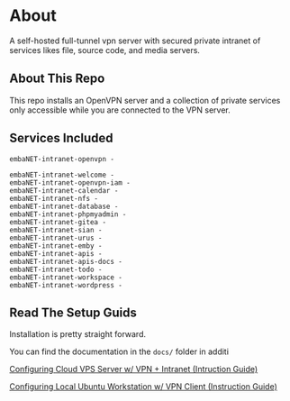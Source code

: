 # About

A self-hosted full-tunnel vpn server with secured private intranet of services likes file, source code, and media servers.

## About This Repo

This repo installs an OpenVPN server and a collection of private services only accessible while you are connected to the VPN server.

## Services Included

    embaNET-intranet-openvpn -
    
    embaNET-intranet-welcome -
    embaNET-intranet-openvpn-iam -
    embaNET-intranet-calendar -
    embaNET-intranet-nfs -
    embaNET-intranet-database -
    embaNET-intranet-phpmyadmin -
    embaNET-intranet-gitea -
    embaNET-intranet-sian -
    embaNET-intranet-urus -
    embaNET-intranet-emby -
    embaNET-intranet-apis -
    embaNET-intranet-apis-docs -
    embaNET-intranet-todo -
    embaNET-intranet-workspace -
    embaNET-intranet-wordpress -

## Read The Setup Guids

Installation is pretty straight forward.

You can find the documentation in the `docs/` folder in additi

<a href="#">Configuring Cloud VPS Server w/ VPN + Intranet (Intruction Guide)</a>

<a href="#">Configuring Local Ubuntu Workstation w/ VPN Client (Instruction Guide)</a>

